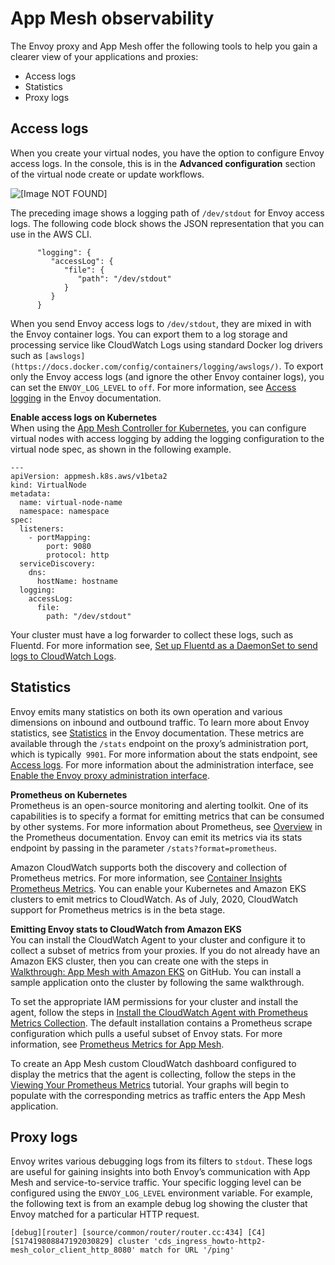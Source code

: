 # App Mesh observability<a name="observability"></a>

The Envoy proxy and App Mesh offer the following tools to help you gain a clearer view of your applications and proxies:
+ Access logs
+ Statistics
+ Proxy logs

## Access logs<a name="envoy-logs"></a>

When you create your virtual nodes, you have the option to configure Envoy access logs\. In the console, this is in the **Advanced configuration** section of the virtual node create or update workflows\.

![\[Image NOT FOUND\]](http://docs.aws.amazon.com/app-mesh/latest/userguide/images/logging.png)

The preceding image shows a logging path of `/dev/stdout` for Envoy access logs\. The following code block shows the JSON representation that you can use in the AWS CLI\.

```
      "logging": { 
         "accessLog": { 
            "file": { 
               "path": "/dev/stdout"
            }
         }
      }
```

When you send Envoy access logs to `/dev/stdout`, they are mixed in with the Envoy container logs\. You can export them to a log storage and processing service like CloudWatch Logs using standard Docker log drivers such as `[awslogs](https://docs.docker.com/config/containers/logging/awslogs/)`\. To export only the Envoy access logs \(and ignore the other Envoy container logs\), you can set the `ENVOY_LOG_LEVEL` to `off`\. For more information, see [Access logging](https://www.envoyproxy.io/docs/envoy/latest/configuration/observability/access_log/access_log.html) in the Envoy documentation\.

**Enable access logs on Kubernetes**  
When using the [App Mesh Controller for Kubernetes](https://docs.aws.amazon.com/app-mesh/latest/userguide/mesh-k8s-integration.html), you can configure virtual nodes with access logging by adding the logging configuration to the virtual node spec, as shown in the following example\.

```
---
apiVersion: appmesh.k8s.aws/v1beta2
kind: VirtualNode
metadata:
  name: virtual-node-name
  namespace: namespace
spec:
  listeners:
    - portMapping:
        port: 9080
        protocol: http
  serviceDiscovery:
    dns:
      hostName: hostname
  logging:
    accessLog:
      file:
        path: "/dev/stdout"
```

Your cluster must have a log forwarder to collect these logs, such as Fluentd\. For more information see, [Set up Fluentd as a DaemonSet to send logs to CloudWatch Logs](https://docs.aws.amazon.com/AmazonCloudWatch/latest/monitoring/Container-Insights-setup-logs.html)\.

## Statistics<a name="logs"></a>

Envoy emits many statistics on both its own operation and various dimensions on inbound and outbound traffic\. To learn more about Envoy statistics, see [Statistics](https://www.envoyproxy.io/docs/envoy/latest/intro/arch_overview/observability/statistics) in the Envoy documentation\. These metrics are available through the `/stats` endpoint on the proxy’s administration port, which is typically` 9901`\. For more information about the stats endpoint, see [Access logs](#envoy-logs)\. For more information about the administration interface, see [Enable the Envoy proxy administration interface](troubleshooting-best-practices.md#ts-bp-enable-proxy-admin-interface)\.

**Prometheus on Kubernetes**  
Prometheus is an open\-source monitoring and alerting toolkit\. One of its capabilities is to specify a format for emitting metrics that can be consumed by other systems\. For more information about Prometheus, see [Overview](https://prometheus.io/docs/introduction/overview/) in the Prometheus documentation\. Envoy can emit its metrics via its stats endpoint by passing in the parameter `/stats?format=prometheus`\.

Amazon CloudWatch supports both the discovery and collection of Prometheus metrics\. For more information, see [Container Insights Prometheus Metrics](https://docs.aws.amazon.com/AmazonCloudWatch/latest/monitoring/ContainerInsights-Prometheus.html)\. You can enable your Kubernetes and Amazon EKS clusters to emit metrics to CloudWatch\. As of July, 2020, CloudWatch support for Prometheus metrics is in the beta stage\.

**Emitting Envoy stats to CloudWatch from Amazon EKS**  
You can install the CloudWatch Agent to your cluster and configure it to collect a subset of metrics from your proxies\. If you do not already have an Amazon EKS cluster, then you can create one with the steps in [Walkthrough: App Mesh with Amazon EKS](https://github.com/aws/aws-app-mesh-examples/tree/master/walkthroughs/eks) on GitHub\. You can install a sample application onto the cluster by following the same walkthrough\.

To set the appropriate IAM permissions for your cluster and install the agent, follow the steps in [Install the CloudWatch Agent with Prometheus Metrics Collection](https://docs.aws.amazon.com/AmazonCloudWatch/latest/monitoring/ContainerInsights-Prometheus-Setup.html)\. The default installation contains a Prometheus scrape configuration which pulls a useful subset of Envoy stats\. For more information, see [Prometheus Metrics for App Mesh](https://docs.aws.amazon.com/AmazonCloudWatch/latest/monitoring/ContainerInsights-Prometheus-metrics.html#ContainerInsights-Prometheus-metrics-appmesh)\.

To create an App Mesh custom CloudWatch dashboard configured to display the metrics that the agent is collecting, follow the steps in the [Viewing Your Prometheus Metrics](https://docs.aws.amazon.com/AmazonCloudWatch/latest/monitoring/ContainerInsights-Prometheus-viewmetrics.html) tutorial\. Your graphs will begin to populate with the corresponding metrics as traffic enters the App Mesh application\.

## Proxy logs<a name="proxy-logs"></a>

Envoy writes various debugging logs from its filters to `stdout`\. These logs are useful for gaining insights into both Envoy’s communication with App Mesh and service\-to\-service traffic\. Your specific logging level can be configured using the `ENVOY_LOG_LEVEL` environment variable\. For example, the following text is from an example debug log showing the cluster that Envoy matched for a particular HTTP request\.

```
[debug][router] [source/common/router/router.cc:434] [C4][S17419808847192030829] cluster 'cds_ingress_howto-http2-mesh_color_client_http_8080' match for URL '/ping'
```